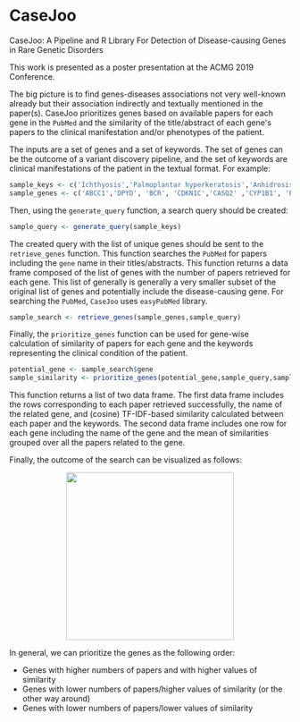 # CaseJoo
CaseJoo: A Pipeline and R Library For Detection of Disease-causing Genes in Rare Genetic Disorders

This work is presented as a poster presentation at the ACMG 2019 Conference.

The big picture is to find genes-diseases associations not very well-known already but their association indirectly and textually mentioned in the paper(s). 
CaseJoo prioritizes genes based on available papers for each gene in the `PubMed` and the similarity of the title/abstract of each gene's papers to the clinical manifestation and/or phenotypes of the patient. 

The inputs are a set of genes and a set of keywords. The set of genes can be the outcome of a variant discovery pipeline, and the set of keywords are clinical manifestations of the patient in the textual format. For example:

```R
sample_keys <- c('Ichthyosis','Palmoplantar hyperkeratosis','Anhidrosis','Erythroderma','Ectropion')
sample_genes <- c('ABCC1','DPYD', 'BCR', 'CDKN1C','CASQ2' ,'CYP1B1', 'ELOVL4','ITGA10' ,'KRT10','JTB' ,'KRT4','MRC1' ,'NIPA1', 'ORAI1','FBXL3' ,'PSORS1C1','RGL3' ,'RAD50','DDR1' ,'SQSTM1')
```

Then, using the `generate_query` function, a search query should be created:

```R
sample_query <- generate_query(sample_keys)
```

The created query with the list of unique genes should be sent to the `retrieve_genes` function. This function searches the `PubMed` for papers including the `gene` name in their titles/abstracts. This function returns a data frame composed of the list of genes with the number of papers retrieved for each gene. This list of generally is generally a very smaller subset of the original list of genes and potentially include the disease-causing gene. For searching the `PubMed`, `CaseJoo` uses `easyPubMed` library.

```R
sample_search <- retrieve_genes(sample_genes,sample_query)
```

Finally, the `prioritize_genes` function can be used for gene-wise calculation of similarity of papers for each gene and the keywords representing the clinical condition of the patient. 

```R
potential_gene <- sample_search$gene
sample_similarity <- prioritize_genes(potential_gene,sample_query,sample_keys)
```

This function returns a list of two data frame. The first data frame includes the rows corresponding to each paper retrieved successfully, the name of the related gene, and (cosine) TF-IDF-based similarity calculated between each paper and the keywords. The second data frame includes one row for each gene including the name of the gene and the mean of similarities grouped over all the papers related to the gene.

Finally, the outcome of the search can be visualized as follows:

<p align="center">
  <img width="300" height="300" src="(https://github.com/alijazayeri/CaseJoo/blob/master/Sample_viz.png">
</p>

In general, we can prioritize the genes as the following order:
- Genes with higher numbers of papers and with higher values of similarity
- Genes with lower numbers of papers/higher values of similarity (or the other way around)
- Genes with lower numbers of papers/lower values of similarity
